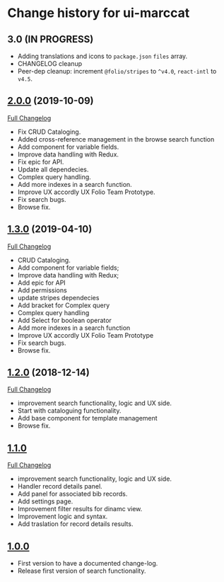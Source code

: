 # Change history for ui-marccat

## 3.0 (IN PROGRESS)

* Adding translations and icons to `package.json` `files` array.
* CHANGELOG cleanup
* Peer-dep cleanup: increment `@folio/stripes` to `^v4.0`, `react-intl` to `v4.5`.

## [2.0.0](https://github.com/folio-org/ui-marccat/releases/v2.0.0) (2019-10-09)
[Full Changelog](https://github.com/folio-org/ui-marccat/compare/v1.3.0...v2.0.0)

* Fix CRUD Cataloging.
* Added cross-reference management in the browse search function
* Add component for variable fields.
* Improve data handling with Redux.
* Fix epic for API.
* Update all dependecies.
* Complex query handling.
* Add more indexes in a search function.
* Improve UX accordly UX Folio Team Prototype.
* Fix search bugs.
* Browse fix.

## [1.3.0](https://github.com/folio-org/ui-marccat/releases/v1.3.0) (2019-04-10)
[Full Changelog](https://github.com/folio-org/ui-marccat/compare/v1.2.0...v1.3.0)

* CRUD Cataloging.
* Add component for variable fields;
* Improve data handling with Redux;
* Add epic for API
* Add permissions
* update stripes dependecies
* Add bracket for Complex query
* Complex query handling
* Add Select for boolean operator
* Add more indexes in a search function
* Improve UX accordly UX Folio Team Prototype
* Fix search bugs.
* Browse fix.

## [1.2.0](https://github.com/folio-org/ui-marccat/releases/v1.2.0) (2018-12-14)
[Full Changelog](https://github.com/folio-org/ui-marccat/compare/v1.1.0...v1.2.0)

* improvement search functionality, logic and UX side.
* Start with cataloguing functionality.
* Add base component for template management
* Browse fix.

## [1.1.0](https://github.com/folio-org/ui-marccat/releases/v1.1.0)
[Full Changelog](https://github.com/folio-org/ui-marccat/compare/v1.0.0...v1.1.0)

* improvement search functionality, logic and UX side.
* Handler record details panel.
* Add panel for associated bib records.
* Add settings page.
* Improvement filter results for dinamc view.
* Improvement logic and syntax.
* Add traslation for record details results.

## [1.0.0](https://github.com/folio-org/ui-marccat/releases/v1.0.0)
* First version to have a documented change-log.
* Release first version of search functionality.
